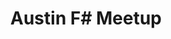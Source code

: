 ---
state: TX
region: Austin
title: Austin F# Meetup
group_url: https://www.meetup.com/Austin-F-Meetup/
---